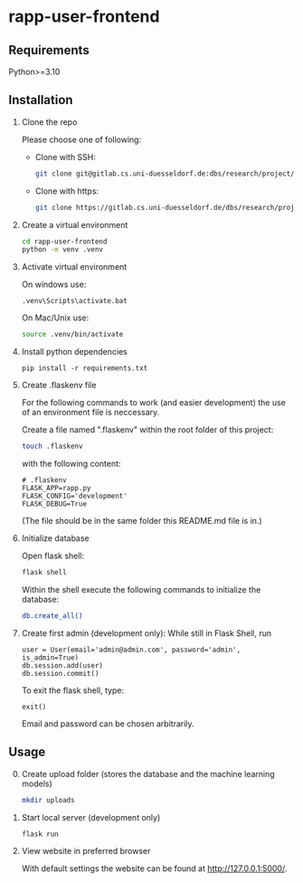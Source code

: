 # rapp-user-frontend

## Requirements
Python>=3.10

## Installation
1. Clone the repo

    Please choose one of following:

    - Clone with SSH:
        ```bash
        git clone git@gitlab.cs.uni-duesseldorf.de:dbs/research/project/rapp/rapp-user-frontend.git
        ```

    - Clone with https:
        ```bash
        git clone https://gitlab.cs.uni-duesseldorf.de/dbs/research/project/rapp/rapp-user-frontend.git
        ```
2. Create a virtual environment
    ```bash
    cd rapp-user-frontend
    python -m venv .venv
    ```
3. Activate virtual environment

    On windows use:
    ```
    .venv\Scripts\activate.bat
    ```

    On Mac/Unix use:
    ```bash
    source .venv/bin/activate
    ```
4. Install python dependencies
    ```
    pip install -r requirements.txt
    ```
5. Create .flaskenv file
    
    For the following commands to work (and easier development) the use of an environment file is neccessary. 

    Create a file named ".flaskenv" within the root folder of this project:
    ```bash
    touch .flaskenv
    ```
    with the following content:
    ```
    # .flaskenv
    FLASK_APP=rapp.py
    FLASK_CONFIG='development'
    FLASK_DEBUG=True
    ```
    (The file should be in the same folder this README.md file is in.)
    
6. Initialize database

    Open flask shell:
    ```bash
    flask shell
    ```

    Within the shell execute the following commands to initialize the database:
    ```bash
    db.create_all()
    ```

7. Create first admin (development only):
    While still in Flask Shell, run

    ```flask shell
    user = User(email='admin@admin.com', password='admin', is_admin=True)
    db.session.add(user)
    db.session.commit()
    ```

    To exit the flask shell, type:
    ```flask shell
    exit()
    ```

    Email and password can be chosen arbitrarily.

## Usage
0. Create upload folder (stores the database and the machine learning models)
    ```bash
    mkdir uploads
    ```
1. Start local server (development only)

    ```bash
    flask run
    ```
2. View website in preferred browser

    With default settings the website can be found at http://127.0.0.1:5000/.
